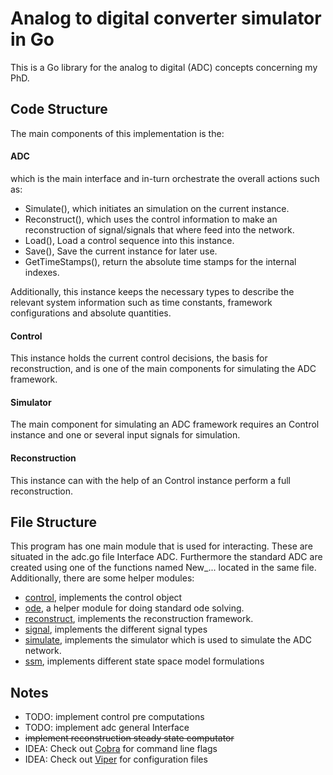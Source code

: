 # Analog to digital converter simulator in Go
This is a Go library for the analog to digital (ADC) concepts concerning my PhD.

## Code Structure
The main components of this implementation is the:
#### ADC
which is the main interface and in-turn orchestrate the overall actions such as:
  - Simulate(), which initiates an simulation on the current instance.
  - Reconstruct(), which uses the control information to make an reconstruction of signal/signals that where feed into the network.
  - Load(), Load a control sequence into this instance.
  - Save(), Save the current instance for later use.
  - GetTimeStamps(), return the absolute time stamps for the internal indexes.

Additionally, this instance keeps the necessary types to describe the relevant system
information such as time constants, framework configurations and absolute quantities.


#### Control
This instance holds the current control decisions, the basis for reconstruction, and is one of
the main components for simulating the ADC framework.

#### Simulator
The main component for simulating an ADC framework requires an Control instance and
one or several input signals for simulation.

#### Reconstruction
This instance can with the help of an Control instance perform a full reconstruction.

## File Structure
This program has one main module that is used for interacting. These are
situated in the adc.go file Interface ADC. Furthermore the standard ADC
are created using one of the functions named New_... located in the same file. Additionally, there are some helper modules:
- [control](control/README.md), implements the control object
- [ode](ode/README.md), a helper module for doing standard ode solving.
- [reconstruct](reconstruct/README.md), implements the reconstruction framework.
- [signal](signal/README.md), implements the different signal types
- [simulate](simulate/README.md), implements the simulator which is used to simulate the ADC network.
- [ssm](ssm/README.md), implements different state space model formulations


## Notes
- TODO: implement control pre computations
- TODO: implement adc general Interface
- ~~implement reconstruction steady state computator~~
- IDEA: Check out [Cobra](https://github.com/spf13/cobra) for command line flags
- IDEA: Check out [Viper](https://github.com/spf13/viper) for configuration files
